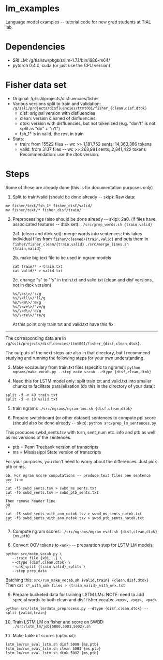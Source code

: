 # lm_examples
Language model examples -- tutorial code for new grad students at TIAL lab.

# Dependencies
* SRI LM: /g/tial/sw/pkgs/srilm-1.7.1/bin/i686-m64/
* pytorch 0.4.0, cuda (or just use the CPU version)

# Fisher data set
* Original: /g/ssli/projects/disfluencies/fisher
* Various versions split to train and validation: `/g/ssli/projects/disfluencies/ttmt001/fisher_{clean,disf,dtok}`
    * disf: original version with disfluencies
    * clean: version cleaned of disfluencies
    * dtok: version with disfluencies, but not tokenized (e.g. "don't" is not split as "do" + "n't")
    * fsh_1* is in valid, the rest in train
* Stats: 
    * train: from 15522 files -- wc >> 1,181,752 sents; 14,363,366 tokens
    * valid: from 3137 files -- wc >> 268,991 sents; 2,841,422 tokens
Recommendation: use the dtok version.

# Steps
Some of these are already done (this is for documentation purposes only)
1. Split to train/valid (should be done already -- skip):
Raw data: 
```
mv fisher/text/fsh_1* fisher_disf/valid/
mv fisher/text/* fisher_disf/train/
```

2. Preprocessings (also should be done already -- skip):
    2a0. (if files have associcated features -- dtok set):
    `./src/grep_words.sh {train,valid}`

    2a1. (clean and dtok set): merge words into sentences; this takes individual files from `fisher/cleaned/{train,valid}` and puts them in `fisher/fisher_clean/{train,valid}`
    `./src/merge_lines.sh {train,valid}`

    2b. make big text file to be used in ngram models
    ```
    cat train/* > train.txt
    cat valid/* > valid.txt
    ```

    2c. change "s" to "'s" in train.txt and valid.txt (clean and disf versions, not in dtok version)
    ```
    %s/\<s\>/'s/g
    %s/\<ll\>/'ll/g
    %s/\<m\>/'m/g
    %s/\<ve\>/'ve/g
    %s/\<d\>/'d/g
    %s/\<re\>/'re/g
    ```
    At this point only train.txt and valid.txt have this fix

____________________________________________________
The corresponding data are in `/g/ssli/projects/disfluencies/ttmt001/fisher_{disf,clean,dtok}`. 

The outputs of the next steps are also in that directory, but I recommend studying and running the following steps 
for your own understanding.


3. Make vocabulary from train.txt files (specific to ngrams):
`python ngrams/make_vocab.py --step make_vocab --dtype {disf,clean,dtok}`

4. Need this for LSTM model only: split train.txt and valid.txt into smaller chunks to facilitate parallelization (do this in the directory of your data):
```
split -d -n 40 train.txt
split -d -n 10 valid.txt
```

5. train ngrams
`./src/ngrams/ngram-lms.sh {disf,clean,dtok}`

6. Prepare switchboard (or other dataset) sentences to compute ppl score (should also be done already -- skip):
`python src/prep_lm_sentences.py`

This produces swbd_sents.tsv with turn, sent_num etc. info and ptb as well as ms versions of the sentences. 
* ptb = Penn Treebank version of transcripts
* ms = Mississippi State version of transcripts

For your purposes, you don't need to worry about the differences. Just pick ptb or ms.

    6b. For ngram score computations -- produce text files one sentence per line
    ```
    cut -f5 swbd_sents.tsv > swbd_ms_sents.txt
    cut -f6 swbd_sents.tsv > swbd_ptb_sents.txt
    ```
    Then remove header line
    OR
    ```
    cut -f5 swbd_sents_with_ann_notok.tsv > swbd_ms_sents_notok.txt
    cut -f6 swbd_sents_with_ann_notok.tsv > swbd_ptb_sents_notok.txt
    ```

7. Compute ngram scores:
`./src/ngrams/ngram-eval.sh {disf,clean,dtok} {ms,ptb}`

8. Convert OOV tokens to `<unk>` -- preparation step for LSTM LM models:
```
python src/make_vocab.py \
   --train_file {x01,..} \
   --dtype {disf,clean,dtok} \
   --unk_split {train,valid}_splits \
   --step prep_data
```

Batching this:
`src/run_make_vocab.sh {valid,train} {clean,disf,dtok}`
Then `cat x*_with_unk files > {train,valid}_with_unk.txt`

9. Prepare bucketed data for training LSTM LMs:
NOTE: need to add special words to both clean and disf fisher vocabs: 
`<eos>, <sos>, <pad>`

`python src/lstm_lm/data_preprocess.py --dtype {disf,clean,dtok} --split {valid,train}`

10. Train LSTM LM on fisher and score on SWBD:
`./src/lstm_lm/job{5000,5001,5002}.sh`

11. Make table of scores (optional):
```
lstm_lm/run_eval_lstm.sh disf 5000 {ms,ptb}
lstm_lm/run_eval_lstm.sh clean 5001 {ms,ptb}
lstm_lm/run_eval_lstm.sh dtok 5002 {ms,ptb}
```


